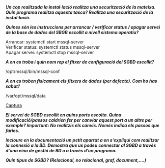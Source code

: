 ***Un cop realitzada la instal·lació realitza una securització de la mateixa. Quin programa realitza aquesta tasca? Realitza una securització de la instal·lació.***



***Quines són les instruccions per arrancar / verificar status / apagar servei de la base de dades del SBGB escollit a nivell sistema operatiu?***

Arrancar: systemctl start mssql-server    
Verificar status: systemctl status mssql-server    
Apagar servei: systemctl stop mssql-server  


***A on es troba i quin nom rep el fitxer de configuració del SGBD escollit?***

/opt/mssql/bin/mssql-conf

***A on es troben físicament els fitxers de dades (per defecte). Com ho has sabut?***

/var/opt/mssql/data

[Captura](https://drive.google.com/file/d/1eTefjEvWSxPGmn7qQydmTysKon8wB7a-/view?usp=sharing)

***El servei de SGBD escollit en quins ports escolta. Quina modificació/passos caldrien fer per canviar aquest port a un altre per exemple? Important: No realitzis els canvis. Només indica els passos que faries.***



***Incloure en la documentació un petit apartat a on s'expliqui com realitzar la connexió a la BD. Demostra que us podeu connectar al SGBD a través d’una eina de gestió de BD o  a través d’un programa.***



***Quin tipus de SGBD? (Relacional, no relacional, graf, document,....)***
